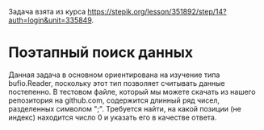 Задача взята из курса https://stepik.org/lesson/351892/step/14?auth=login&unit=335849.  

# Поэтапный поиск данных  

Данная задача в основном ориентирована на изучение типа bufio.Reader, поскольку этот тип позволяет считывать данные постепенно.
В тестовом файле, который мы можете скачать из нашего репозитория на github.com, содержится длинный ряд чисел, разделенных символом ";". Требуется найти, на какой позиции (не индекс) находится число 0 и указать его в качестве ответа.
